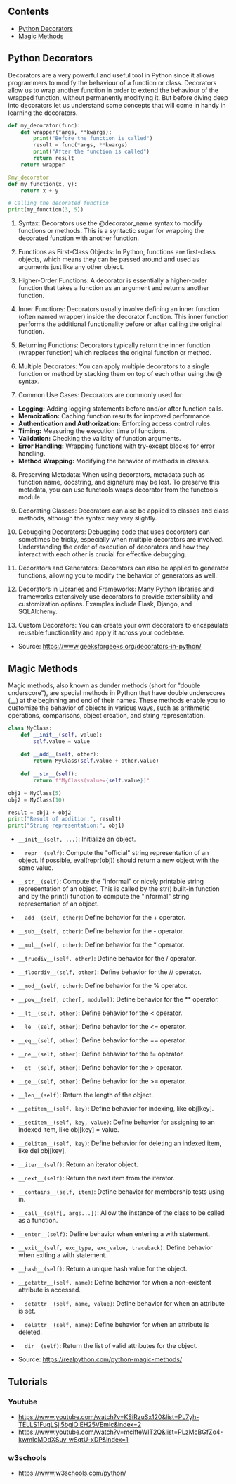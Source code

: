 ## Contents

- [Python Decorators](#python-decorators)
- [Magic Methods](#magic-methods)

## Python Decorators

Decorators are a very powerful and useful tool in Python since it allows programmers to modify the behaviour of a function or class. Decorators allow us to wrap another function in order to extend the behaviour of the wrapped function, without permanently modifying it. But before diving deep into decorators let us understand some concepts that will come in handy in learning the decorators.

```python
def my_decorator(func):
    def wrapper(*args, **kwargs):
        print("Before the function is called")
        result = func(*args, **kwargs)
        print("After the function is called")
        return result
    return wrapper

@my_decorator
def my_function(x, y):
    return x + y

# Calling the decorated function
print(my_function(3, 5))
```

1. Syntax: Decorators use the @decorator_name syntax to modify functions or methods. This is a syntactic sugar for wrapping the decorated function with another function.

2. Functions as First-Class Objects: In Python, functions are first-class objects, which means they can be passed around and used as arguments just like any other object.

3. Higher-Order Functions: A decorator is essentially a higher-order function that takes a function as an argument and returns another function.

4. Inner Functions: Decorators usually involve defining an inner function (often named wrapper) inside the decorator function. This inner function performs the additional functionality before or after calling the original function.

5. Returning Functions: Decorators typically return the inner function (wrapper function) which replaces the original function or method.

6. Multiple Decorators: You can apply multiple decorators to a single function or method by stacking them on top of each other using the @ syntax.

7. Common Use Cases: Decorators are commonly used for:
- **Logging:** Adding logging statements before and/or after function calls.
- **Memoization:** Caching function results for improved performance.
- **Authentication and Authorization:** Enforcing access control rules.
- **Timing:** Measuring the execution time of functions.
- **Validation:** Checking the validity of function arguments.
- **Error Handling:** Wrapping functions with try-except blocks for error handling.
- **Method Wrapping:** Modifying the behavior of methods in classes.

8. Preserving Metadata: When using decorators, metadata such as function name, docstring, and signature may be lost. To preserve this metadata, you can use functools.wraps decorator from the functools module.

9. Decorating Classes: Decorators can also be applied to classes and class methods, although the syntax may vary slightly.

10. Debugging Decorators: Debugging code that uses decorators can sometimes be tricky, especially when multiple decorators are involved. Understanding the order of execution of decorators and how they interact with each other is crucial for effective debugging.

11. Decorators and Generators: Decorators can also be applied to generator functions, allowing you to modify the behavior of generators as well.

12. Decorators in Libraries and Frameworks: Many Python libraries and frameworks extensively use decorators to provide extensibility and customization options. Examples include Flask, Django, and SQLAlchemy.

13. Custom Decorators: You can create your own decorators to encapsulate reusable functionality and apply it across your codebase.

- Source: https://www.geeksforgeeks.org/decorators-in-python/

## Magic Methods

Magic methods, also known as dunder methods (short for "double underscore"), are special methods in Python that have double underscores (__) at the beginning and end of their names. These methods enable you to customize the behavior of objects in various ways, such as arithmetic operations, comparisons, object creation, and string representation.

```python
class MyClass:
    def __init__(self, value):
        self.value = value
    
    def __add__(self, other):
        return MyClass(self.value + other.value)
    
    def __str__(self):
        return f"MyClass(value={self.value})"

obj1 = MyClass(5)
obj2 = MyClass(10)

result = obj1 + obj2
print("Result of addition:", result)
print("String representation:", obj1)  
```

- `__init__(self, ...)`: Initialize an object.
- `__repr__(self)`: Compute the "official" string representation of an object. If possible, eval(repr(obj)) should return a new object with the same value.
- `__str__(self)`: Compute the "informal" or nicely printable string representation of an object. This is called by the str() built-in function and by the print() function to compute the "informal" string representation of an object.
- `__add__(self, other)`: Define behavior for the + operator.
- `__sub__(self, other)`: Define behavior for the - operator.
- `__mul__(self, other)`: Define behavior for the * operator.
- `__truediv__(self, other)`: Define behavior for the / operator.
- `__floordiv__(self, other)`: Define behavior for the // operator.
- `__mod__(self, other)`: Define behavior for the % operator.
- `__pow__(self, other[, modulo])`: Define behavior for the ** operator.
- `__lt__(self, other)`: Define behavior for the < operator.
- `__le__(self, other)`: Define behavior for the <= operator.
- `__eq__(self, other)`: Define behavior for the == operator.
- `__ne__(self, other)`: Define behavior for the != operator.
- `__gt__(self, other)`: Define behavior for the > operator.
- `__ge__(self, other)`: Define behavior for the >= operator.
- `__len__(self)`: Return the length of the object.
- `__getitem__(self, key)`: Define behavior for indexing, like obj[key].
- `__setitem__(self, key, value)`: Define behavior for assigning to an indexed item, like obj[key] = value.
- `__delitem__(self, key)`: Define behavior for deleting an indexed item, like del obj[key].
- `__iter__(self)`: Return an iterator object.
- `__next__(self)`: Return the next item from the iterator.
- `__contains__(self, item)`: Define behavior for membership tests using in.
- `__call__(self[, args...])`: Allow the instance of the class to be called as a function.
- `__enter__(self)`: Define behavior when entering a with statement.
- `__exit__(self, exc_type, exc_value, traceback)`: Define behavior when exiting a with statement.
- `__hash__(self)`: Return a unique hash value for the object.
- `__getattr__(self, name)`: Define behavior for when a non-existent attribute is accessed.
- `__setattr__(self, name, value)`: Define behavior for when an attribute is set.
- `__delattr__(self, name)`: Define behavior for when an attribute is deleted.
- `__dir__(self)`: Return the list of valid attributes for the object.

- Source: https://realpython.com/python-magic-methods/

## Tutorials

### Youtube
- https://www.youtube.com/watch?v=KSiRzuSx120&list=PL7yh-TELLS1FuqLSjl5bgiQIEH25VEmIc&index=2
- https://www.youtube.com/watch?v=mclfteWlT2Q&list=PLzMcBGfZo4-kwmIcMDdXSuy_wSqtU-xDP&index=1

### w3schools
- https://www.w3schools.com/python/